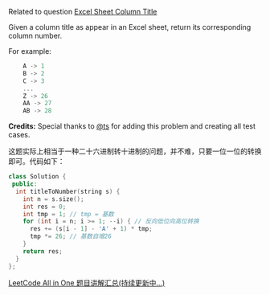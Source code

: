 Related to question [Excel Sheet Column Title](https://oj.leetcode.com/problems/excel-sheet-column-title/)

Given a column title as appear in an Excel sheet, return its corresponding column number.

For example:

```cpp
    A -> 1
    B -> 2
    C -> 3
    ...
    Z -> 26
    AA -> 27
    AB -> 28
```

**Credits:** Special thanks to [@ts](https://oj.leetcode.com/discuss/user/ts) for adding this problem and creating all test cases.

这题实际上相当于一种二十六进制转十进制的问题，并不难，只要一位一位的转换即可。代码如下：

```cpp
class Solution {
 public:
  int titleToNumber(string s) {
    int n = s.size();
    int res = 0;
    int tmp = 1; // tmp = 基数
    for (int i = n; i >= 1; --i) { // 反向低位向高位转换
      res += (s[i - 1] - 'A' + 1) * tmp;
      tmp *= 26; // 基数自增26
    }
    return res;
  }
};
```

[LeetCode All in One 题目讲解汇总(持续更新中...)](http://www.cnblogs.com/grandyang/p/4606334.html)